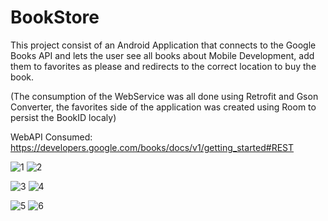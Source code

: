 # BookStore
This project consist of an Android Application that connects to the Google Books API and lets the user see all books about Mobile Development, add them to favorites as please and redirects to the correct location to buy the book.

(The consumption of the WebService was all done using Retrofit and Gson Converter, the favorites side of the application was created using Room to persist the BookID localy)

WebAPI Consumed: https://developers.google.com/books/docs/v1/getting_started#REST

![1](https://user-images.githubusercontent.com/47696178/120316017-7cedac80-c2cc-11eb-99b5-da57623abfae.jpg) ![2](https://user-images.githubusercontent.com/47696178/120316023-7f500680-c2cc-11eb-8c44-7d354abf198e.jpg)

![3](https://user-images.githubusercontent.com/47696178/120316029-81b26080-c2cc-11eb-979d-8009eed76a0f.jpg) ![4](https://user-images.githubusercontent.com/47696178/120316043-837c2400-c2cc-11eb-9f9a-9b04a0421d4f.jpg)

![5](https://user-images.githubusercontent.com/47696178/120316046-84ad5100-c2cc-11eb-924c-9f0c30afc43f.jpg) ![6](https://user-images.githubusercontent.com/47696178/120316052-8545e780-c2cc-11eb-81af-087b17aeface.jpg)


